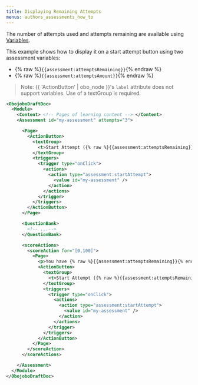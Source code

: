```yaml
---
title: Displaying Remaining Attempts
menus: authors_assessments_how_to
---
```


The number of attempts used and attempts remaining are available using [Variables](variables.html).

This example shows how to display it on a start attempt button using two assessment variables:

- {% raw %}`{{assessment:attemptsRemaining}}`{% endraw %}
- {% raw %}`{{assessment:attemptsAmount}}`{% endraw %}

> Note: {{ 'ActionButton' | obo_node }}'s `label` attribute does not support variables. Use of a textGroup is required.

```xml
<ObojoboDraftDoc>
  <Module>
    <Content> <!-- Pages of learning content --> </Content>
    <Assessment id="my-assessment" attempts="3">

      <Page>
        <ActionButton>
          <textGroup>
            <t>Start Attempt ({% raw %}{{assessment:attemptsRemaining}}{% endraw %} remaining)</t>
          </textGroup>
          <triggers>
            <trigger type="onClick">
              <actions>
                <action type="assessment:startAttempt">
                  <value id="my-assessment" />
                </action>
              </actions>
            </trigger>
          </triggers>
        </ActionButton>
      </Page>

      <QuestionBank>
        <!-- ...-->
      </QuestionBank>

      <scoreActions>
        <scoreAction for="[0,100]">
          <Page>
            <p>You have {% raw %}{{assessment:attemptsRemaining}}{% endraw %} out of {% raw %}{{assessment:attemptsAmount}}{% endraw %} attempts remaining.</p>
            <ActionButton>
              <textGroup>
                <t>Start Attempt ({% raw %}{{assessment:attemptsRemaining}}{% endraw %} remaining)</t>
              </textGroup>
              <triggers>
                <trigger type="onClick">
                  <actions>
                    <action type="assessment:startAttempt">
                      <value id="my-assessment" />
                    </action>
                  </actions>
                </trigger>
              </triggers>
            </ActionButton>
          </Page>
        </scoreAction>
      </scoreActions>

    </Assessment>
  </Module>
</ObojoboDraftDoc>
```
